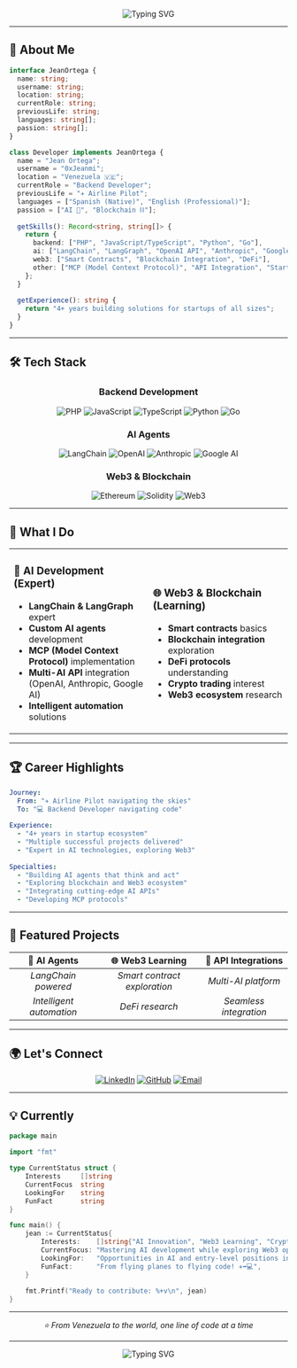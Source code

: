 <div align="center">
  <img src="https://readme-typing-svg.herokuapp.com?font=Fira+Code&size=32&duration=2800&pause=2000&color=A9FEF7&center=true&vCenter=true&width=940&lines=Hi%2C+I'm+Jean+Ortega+%F0%9F%91%8B;Ex-Airline+Pilot+%E2%9C%88%EF%B8%8F+turned+Backend+Developer+%F0%9F%92%BB;AI+%26+Web3+Specialist+%F0%9F%A4%96%F0%9F%9A%80;From+Venezuela+%F0%9F%87%BB%F0%9F%87%AA+to+the+World+%F0%9F%8C%8D" alt="Typing SVG" />
</div>

---

## 🚀 About Me

```typescript
interface JeanOrtega {
  name: string;
  username: string;
  location: string;
  currentRole: string;
  previousLife: string;
  languages: string[];
  passion: string[];
}

class Developer implements JeanOrtega {
  name = "Jean Ortega";
  username = "0xJeanmi";
  location = "Venezuela 🇻🇪";
  currentRole = "Backend Developer";
  previousLife = "✈️ Airline Pilot";
  languages = ["Spanish (Native)", "English (Professional)"];
  passion = ["AI 🤖", "Blockchain ⛓️"];
  
  getSkills(): Record<string, string[]> {
    return {
      backend: ["PHP", "JavaScript/TypeScript", "Python", "Go"],
      ai: ["LangChain", "LangGraph", "OpenAI API", "Anthropic", "Google AI"],
      web3: ["Smart Contracts", "Blockchain Integration", "DeFi"],
      other: ["MCP (Model Context Protocol)", "API Integration", "Startups"]
    };
  }
  
  getExperience(): string {
    return "4+ years building solutions for startups of all sizes";
  }
}
```

---

## 🛠️ Tech Stack

<div align="center">

### Backend Development
![PHP](https://img.shields.io/badge/PHP-777BB4?style=for-the-badge&logo=php&logoColor=white)
![JavaScript](https://img.shields.io/badge/JavaScript-F7DF1E?style=for-the-badge&logo=javascript&logoColor=black)
![TypeScript](https://img.shields.io/badge/TypeScript-007ACC?style=for-the-badge&logo=typescript&logoColor=white)
![Python](https://img.shields.io/badge/Python-3776AB?style=for-the-badge&logo=python&logoColor=white)
![Go](https://img.shields.io/badge/Go-00ADD8?style=for-the-badge&logo=go&logoColor=white)

### AI Agents
![LangChain](https://img.shields.io/badge/🦜_LangChain-FF6B6B?style=for-the-badge)
![OpenAI](https://img.shields.io/badge/OpenAI-412991?style=for-the-badge&logo=openai&logoColor=white)
![Anthropic](https://img.shields.io/badge/Anthropic-8B5CF6?style=for-the-badge)
![Google AI](https://img.shields.io/badge/Google_AI-4285F4?style=for-the-badge&logo=google&logoColor=white)

### Web3 & Blockchain
![Ethereum](https://img.shields.io/badge/Ethereum-3C3C3D?style=for-the-badge&logo=ethereum&logoColor=white)
![Solidity](https://img.shields.io/badge/Solidity-363636?style=for-the-badge&logo=solidity&logoColor=white)
![Web3](https://img.shields.io/badge/Web3-F16822?style=for-the-badge&logo=web3.js&logoColor=white)

</div>

---

## 🎯 What I Do

<table>
<tr>
<td width="50%">

### 🤖 AI Development (Expert)
- **LangChain & LangGraph** expert
- **Custom AI agents** development
- **MCP (Model Context Protocol)** implementation
- **Multi-AI API** integration (OpenAI, Anthropic, Google AI)
- **Intelligent automation** solutions

</td>
<td width="50%">

### 🌐 Web3 & Blockchain (Learning)
- **Smart contracts** basics
- **Blockchain integration** exploration
- **DeFi protocols** understanding
- **Crypto trading** interest
- **Web3 ecosystem** research

</td>
</tr>
</table>

---

## 🏆 Career Highlights

```yaml
Journey:
  From: "✈️ Airline Pilot navigating the skies"
  To: "💻 Backend Developer navigating code"
  
Experience:
  - "4+ years in startup ecosystem"
  - "Multiple successful projects delivered"
  - "Expert in AI technologies, exploring Web3"
  
Specialties:
  - "Building AI agents that think and act"
  - "Exploring blockchain and Web3 ecosystem"
  - "Integrating cutting-edge AI APIs"
  - "Developing MCP protocols"
```

---

## 🌟 Featured Projects

<div align="center">
  
| 🤖 AI Agents | 🌐 Web3 Learning | 🔗 API Integrations |
|:---:|:---:|:---:|
| *LangChain powered* | *Smart contract exploration* | *Multi-AI platform* |
| *Intelligent automation* | *DeFi research* | *Seamless integration* |

</div>

---

## 🌍 Let's Connect

<div align="center">
  
[![LinkedIn](https://img.shields.io/badge/LinkedIn-0077B5?style=for-the-badge&logo=linkedin&logoColor=white)](https://www.linkedin.com/in/jean-ortega-146882116/)
[![GitHub](https://img.shields.io/badge/GitHub-100000?style=for-the-badge&logo=github&logoColor=white)](https://github.com/0xJeanmi)
[![Email](https://img.shields.io/badge/Email-D14836?style=for-the-badge&logo=gmail&logoColor=white)](mailto:jeanm0804@gmail.com)

</div>

---

## 💡 Currently

```go
package main

import "fmt"

type CurrentStatus struct {
    Interests     []string
    CurrentFocus  string
    LookingFor    string
    FunFact       string
}

func main() {
    jean := CurrentStatus{
        Interests:    []string{"AI Innovation", "Web3 Learning", "Crypto Exploration"},
        CurrentFocus: "Mastering AI development while exploring Web3 opportunities",
        LookingFor:   "Opportunities in AI and entry-level positions in Crypto/Web3",
        FunFact:      "From flying planes to flying code! ✈️➡️💻",
    }
    
    fmt.Printf("Ready to contribute: %+v\n", jean)
}
```

---

<div align="center">
  <i>⭐ From Venezuela to the world, one line of code at a time</i>
</div>

---

<div align="center">
  <img src="https://readme-typing-svg.herokuapp.com?font=Fira+Code&size=18&duration=3000&pause=1000&color=58A6FF&center=true&vCenter=true&width=600&lines=Thanks+for+visiting+my+profile!+%F0%9F%91%8B;Let's+build+something+amazing+together!+%F0%9F%9A%80;AI+%2B+Web3+%3D+Future+%F0%9F%A4%96%E2%9C%A8" alt="Typing SVG" />
</div>
